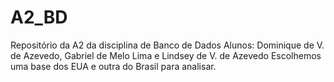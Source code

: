 # A2_BD
Repositório da A2 da disciplina de Banco de Dados
Alunos: Dominique de V. de Azevedo, Gabriel de Melo Lima e Lindsey de V. de Azevedo
Escolhemos uma base dos EUA e outra do Brasil para analisar.

